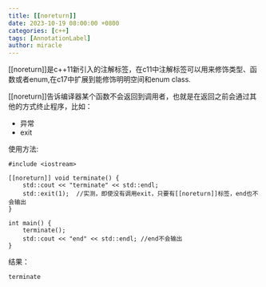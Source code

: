 ```yaml
---
title: [[noreturn]]
date: 2023-10-19 08:00:00 +0800
categories: [c++]
tags: [AnnotationLabel]
author: miracle
---
```


[[noreturn]]是c++11新引入的注解标签，在c11中注解标签可以用来修饰类型、函数或者enum,在c17中扩展到能修饰明明空间和enum class.

[[noreturn]]告诉编译器某个函数不会返回到调用者，也就是在返回之前会通过其他的方式终止程序，比如：
* 异常
* exit

使用方法:
```
#include <iostream>

[[noreturn]] void terminate() {
    std::cout << "terminate" << std::endl;
    std::exit(1);  //实测，即使没有调用exit，只要有[[noreturn]]标签，end也不会输出
}

int main() {
    terminate();
    std::cout << "end" << std::endl; //end不会输出
}
```
结果：
```
terminate
```
